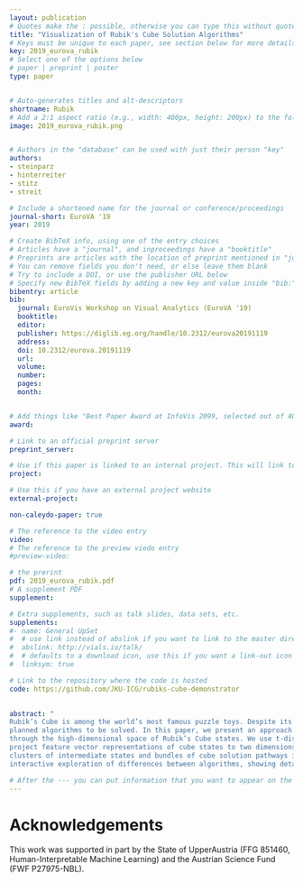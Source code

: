 ```yaml
---
layout: publication
# Quotes make the : possible, otherwise you can type this without quotes
title: "Visualization of Rubik's Cube Solution Algorithms"
# Keys must be unique to each paper, see section below for more details
key: 2019_eurova_rubik
# Select one of the options below
# paper | preprint | poster
type: paper 


# Auto-generates titles and alt-descriptors
shortname: Rubik
# Add a 2:1 aspect ratio (e.g., width: 400px, height: 200px) to the folder /assets/images/papers/
image: 2019_eurova_rubik.png


# Authors in the "database" can be used with just their person "key"
authors:
- steinparz 
- hinterreiter
- stitz
- streit

# Include a shortened name for the journal or conference/proceedings
journal-short: EuroVA '19
year: 2019

# Create BibTeX info, using one of the entry choices
# Articles have a "journal", and inproceedings have a "booktitle"
# Preprints are articles with the location of preprint mentioned in "journal"
# You can remove fields you don't need, or else leave them blank
# Try to include a DOI, or use the publisher URL below
# Specify new BibTeX fields by adding a new key and value inside "bib:"
bibentry: article
bib:
  journal: EuroVis Workshop on Visual Analytics (EuroVA '19)
  booktitle: 
  editor: 
  publisher: https://diglib.eg.org/handle/10.2312/eurova20191119
  address: 
  doi: 10.2312/eurova.20191119
  url:
  volume: 
  number: 
  pages: 
  month: 


# Add things like "Best Paper Award at InfoVis 2099, selected out of 4000 submissions"
award: 

# Link to an official preprint server
preprint_server: 

# Use if this paper is linked to an internal project. This will link to the project site
project: 

# Use this if you have an external project website
external-project: 

non-caleydo-paper: true

# The reference to the video entry
video: 
# The reference to the preview viedo entry
#preview-video:

# the prerint
pdf: 2019_eurova_rubik.pdf
# A supplement PDF
supplement:

# Extra supplements, such as talk slides, data sets, etc.
supplements:
#- name: General UpSet
#  # use link instead of abslink if you want to link to the master directory
#  abslink: http://vials.io/talk/
#  # defaults to a download icon, use this if you want a link-out icon
#  linksym: true

# Link to the repository where the code is hosted
code: https://github.com/JKU-ICG/rubiks-cube-demonstrator
 

abstract: "
Rubik’s Cube is among the world’s most famous puzzle toys. Despite its relatively simple principle, it requires dedicated, carefully
planned algorithms to be solved. In this paper, we present an approach to visualize how different solution algorithms navigate
through the high-dimensional space of Rubik’s Cube states. We use t-distributed stochastic neighbor embedding (t-SNE) to
project feature vector representations of cube states to two dimensions. t-SNE preserves the similarity of cube states and leads to
clusters of intermediate states and bundles of cube solution pathways in the projection. Our prototype implementation allows
interactive exploration of differences between algorithms, showing detailed state information on demand."

# After the --- you can put information that you want to appear on the website using markdown formatting or HTML. A good example are acknowledgements, extra references, an erratum, etc.
---
```



# Acknowledgements

This work was supported in part by the State of UpperAustria (FFG 851460, Human-Interpretable Machine Learning) and the Austrian Science Fund (FWF P27975-NBL).
